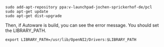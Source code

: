 ```
sudo add-apt-repository ppa:v-launchpad-jochen-sprickerhof-de/pcl
sudo apt-get update
sudo apt-get dist-upgrade
```
Then, if Autoware is build, you can see the error message.
You should set the LIBRARY_PATH.
```
export LIBRARY_PATH=/usr/lib/OpenNI2/Drivers:$LIBRARY_PATH
```